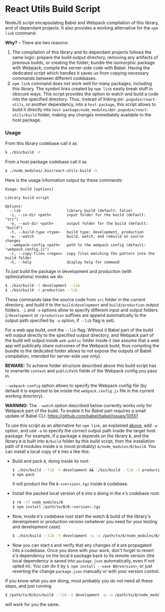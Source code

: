 # React Utils Build Script

NodeJS script encapsulating Babel and Webpack compilation of this library, and
of dependant projects. It also provides a working alternative for the `npm link`
command.

**Why?** &ndash; There are two reasons:
1.  The compilation of this library and its dependant projects follows the same
    logic: prepare the build output directory, removing any artifacts of previous
    builds, or creating the folder; bundle the isomorphic package with Webpack;
    compile the server-side code with Babel. Having the dedicated script which
    handles it saves us from copying necessary commands between different
    codebases.
2.  <a name="npm-link-issue"></a>
    `npm link` command does not work well for many packages, including this
    library. The symbol links created by `npm link` easily break stuff in
    obscure ways. This script provides the option to watch and build a code
    into the specified directory. Thus, instead of linking
    `@dr.pogodin/react-utils`, or another dependency, into a `host-package`,
    this script allows to build it directly into
    `host-package/node_modules/@dr.pogodin/react-utils/build` folder,
    making any changes immediately available to the host package.

### Usage

From this library codebase call it as
```bash
$ ./bin/build -h
```

From a host package codebase call it as
```bash
$ ./node_modules/.bin/react-utils-build -h
```

Here is the usage information output by these commands:
```
Usage: build [options]

Library build script

Options:
  --lib                     library build (default: false)
  -i, --in-dir <path>       input folder for the build (default: "src")
  -o, --out-dir <path>      output folder for the build (default: "build")
  -t, --build-type <type>   build type: development, production
  -w, --watch               build, watch, and rebuild on source changes
  --webpack-config <path>   path to the webpack config (default: "webpack.config.js")
  -c, --copy-files <regex>  copy files matching the pattern into the build folder
  -h, --help                display help for command
```

To just build the package in development and production (with optimizations)
modes we do:
```bash
$ ./bin/build -t development --lib
$ ./bin/build -t production --lib
```

These commands take the source code from `src` folder in the current directory,
and build it to the `build/development` and `build/production` output folders.
`-i` and `-o` options allow to specify different input and output folders
(`/development` or `/production` suffixes are append automatically to
the output path specified by `-o` option, if `--lib` flag is set).

For a web app build, omit the `--lib` flag. Without it Babel part of the build
will output directly to the specified output directory, and Webpack part of
the build will output inside `web-public` folder inside it (we assume that
a web app will publically share outcomes of the Webpack build, thus compiling
the bundle to the dedicated folder allows to not expose the outputs of Babel
compilation, intended for server-side use only).

**BEWARE:** To achieve folder structure described above this build script has
to overwrite `context` and `publicPath` fields of the Webpack config you pass
in.

`--webpack-config` option allows
to specify the Webpack config file (by default it is expected to be inside
the `webpack.config.js` file in the current working directory).

**WARNING:** The `--watch` option described below currently works only for
Webpack part of the build. To enable it for Babel part requires a small update
of Babel CLI: https://github.com/babel/babel/issues/10551

To use this script as an alternative for `npm link`, as explained
[above](#npm-link-issue), add `-w` option, and use `-o` to specify
the correct output path inside the target host package. For example,
if a package `A` depends on the library `B`, and the library `B` is built
into `B/build` folder by this build script, then the installation path of
`B` modules inside `A` is (most probably) `A/node_modules/B/build`. You can
install a local copy of `B` into `A` like this:

- Build and pack `B`, doing inside its root:
  ```bash
  $ ./bin/build --lib -t development && ./bin/build --lib -t production
  $ npm pack
  ```
  It will product the file `B-<version>.tgz` inside `B` codebase.

- Install the packed local version of `B` into `A` doing in the `A`'s codebase
  root:
  ```bash
  $ rm -rf node_modules/B
  $ npm install /path/to/B/B-<version>.tgz
  ```

- Now, inside `B`'s codebase root start the watch & build of the library's
  development or production version (whatever you need for your testing and
  development case):
  ```bash
  $ ./bin/build --lib -t development -w -o /path/to/A/node_modules/B/build
  ```

- Now you can start `A` and verify that any changes of `B` are propagated into
  `A` codebase. Once you done with your work, don't forget to revert `A`'s
  dependency on the local `B` package back to its remote version
  (the local dependency is saved into `package.json` automatically, even if
  not opted in). You can do it by `$ npm install --save B@<version>`, or
  just reverting the change `package.json` manually or with your version
  control.

If you know what you are doing, most probably you do not need all these steps,
and just running
```bash
$ /path/to/B/bin/build --lib -t development -w -o /path/to/A/node_modules/B/build
```
will work for you the same.
